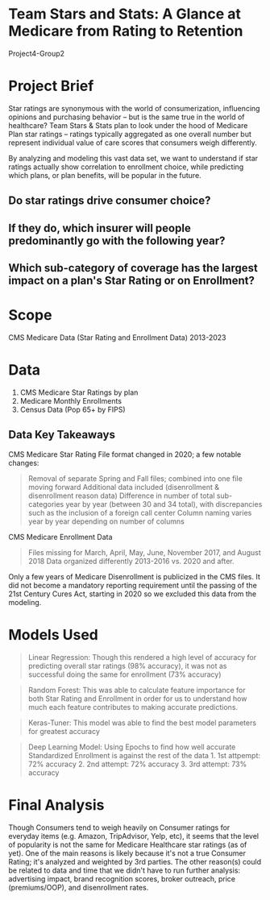 # Team Stars and Stats: A Glance at Medicare from Rating to Retention 
Project4-Group2

# Project Brief
Star ratings are synonymous with the world of consumerization, influencing opinions and purchasing behavior – but is the same true in the world of healthcare?  Team Stars & Stats plan to look under the hood of Medicare Plan star ratings – ratings typically aggregated as one overall number but represent individual value of care scores that consumers weigh differently.  

By analyzing and modeling this vast data set, we want to understand if star ratings actually show correlation to enrollment choice, while predicting which plans, or plan benefits, will be popular in the future. 

## Do star ratings drive consumer choice? 
## If they do, which insurer will people predominantly go with the following year?  
## Which sub-category of coverage has the largest impact on a plan's Star Rating or on Enrollment?

# Scope
CMS Medicare Data (Star Rating and Enrollment Data) 2013-2023

# Data
1. CMS Medicare Star Ratings by plan 
2. Medicare Monthly Enrollments
3. Census Data (Pop 65+ by FIPS)

## Data Key Takeaways
CMS Medicare Star Rating File format changed in 2020; a few notable changes:
  > Removal of separate Spring and Fall files; combined into one file moving forward
  > Additional data included (disenrollment & disenrollment reason data)
  > Difference in number of total sub-categories year by year (between 30 and 34 total), with discrepancies such as the inclusion of a foreign call center
  > Column naming varies year by year depending on number of columns

CMS Medicare Enrollment Data 
  > Files missing for March, April, May, June, November 2017, and August 2018
  > Data organized differently 2013-2016 vs. 2020 and after.

Only a few years of Medicare Disenrollment is publicized in the CMS files.  It did not become a mandatory reporting requirement until the passing of the 21st Century Cures Act, starting in 2020 so we excluded this data from the modeling.

# Models Used
  > Linear Regression: Though this rendered a high level of accuracy for predicting overall star ratings (98% accuracy), it was not as successful doing the same for enrollment (73% accuracy)

  > Random Forest: This was able to calculate feature importance for both Star Rating and Enrollment in order for us to understand how much each feature contributes to making accurate predictions.

  > Keras-Tuner: This model was able to find the best model parameters for greatest accuracy

  > Deep Learning Model: Using Epochs to find how well accurate Standardized Enrollment is against the rest of the data
    1.  1st attpempt: 72% accuracy
    2.  2nd attempt: 72% accuracy
    3.  3rd attempt: 73% accuracy

# Final Analysis
Though Consumers tend to weigh heavily on Consumer ratings for everyday items (e.g. Amazon, TripAdvisor, Yelp, etc), it seems that the level of popularity is not the same for Medicare Healthcare star ratings (as of yet).  One of the main reasons is likely because it's not a true Consumer Rating; it's analyzed and weighted by 3rd parties. The other reason(s) could be related to data and time that we didn't have to run further analysis: advertising impact, brand recognition scores, broker outreach, price (premiums/OOP), and disenrollment rates.







